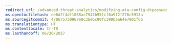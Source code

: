 ```yaml
---
redirect_url: /advanced-threat-analytics/modifying-ata-config-dcpassword
ms.openlocfilehash: ee6dff4df1088ac7547b95fcf0a9f2f276c5913a
ms.sourcegitcommit: 470675730967e0c36ebc90fc399baa64e7901f6b
ms.translationtype: HT
ms.contentlocale: tr-TR
ms.lasthandoff: 06/30/2017
---
```

